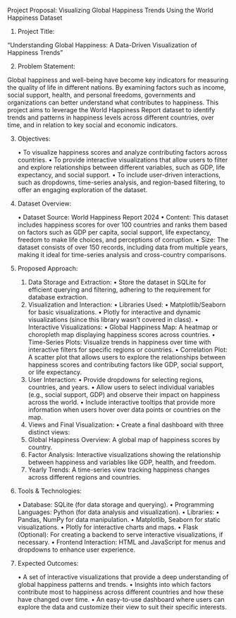 Project Proposal: Visualizing Global Happiness Trends Using the World Happiness Dataset

1. Project Title:

“Understanding Global Happiness: A Data-Driven Visualization of Happiness Trends”

2. Problem Statement:

Global happiness and well-being have become key indicators for measuring the quality of life in different nations. By examining factors such as income, social support, health, and personal freedoms, governments and organizations can better understand what contributes to happiness. This project aims to leverage the World Happiness Report dataset to identify trends and patterns in happiness levels across different countries, over time, and in relation to key social and economic indicators.

3. Objectives:

	•	To visualize happiness scores and analyze contributing factors across countries.
	•	To provide interactive visualizations that allow users to filter and explore relationships between different variables, such as GDP, life expectancy, and social support.
	•	To include user-driven interactions, such as dropdowns, time-series analysis, and region-based filtering, to offer an engaging exploration of the dataset.

4. Dataset Overview:

	•	Dataset Source: World Happiness Report 2024
	•	Content: This dataset includes happiness scores for over 100 countries and ranks them based on factors such as GDP per capita, social support, life expectancy, freedom to make life choices, and perceptions of corruption.
	•	Size: The dataset consists of over 150 records, including data from multiple years, making it ideal for time-series analysis and cross-country comparisons.

5. Proposed Approach:

	1.	Data Storage and Extraction:
	•	Store the dataset in SQLite for efficient querying and filtering, adhering to the requirement for database extraction.
	2.	Visualization and Interaction:
	•	Libraries Used:
	•	Matplotlib/Seaborn for basic visualizations.
	•	Plotly for interactive and dynamic visualizations (since this library wasn’t covered in class).
	•	Interactive Visualizations:
	•	Global Happiness Map: A heatmap or choropleth map displaying happiness scores across countries.
	•	Time-Series Plots: Visualize trends in happiness over time with interactive filters for specific regions or countries.
	•	Correlation Plot: A scatter plot that allows users to explore the relationships between happiness scores and contributing factors like GDP, social support, or life expectancy.
	3.	User Interaction:
	•	Provide dropdowns for selecting regions, countries, and years.
	•	Allow users to select individual variables (e.g., social support, GDP) and observe their impact on happiness across the world.
	•	Include interactive tooltips that provide more information when users hover over data points or countries on the map.
	4.	Views and Final Visualization:
	•	Create a final dashboard with three distinct views:
	1.	Global Happiness Overview: A global map of happiness scores by country.
	2.	Factor Analysis: Interactive visualizations showing the relationship between happiness and variables like GDP, health, and freedom.
	3.	Yearly Trends: A time-series view tracking happiness changes across different regions and countries.

6. Tools & Technologies:

	•	Database: SQLite (for data storage and querying).
	•	Programming Languages: Python (for data analysis and visualization).
	•	Libraries:
	•	Pandas, NumPy for data manipulation.
	•	Matplotlib, Seaborn for static visualizations.
	•	Plotly for interactive charts and maps.
	•	Flask (Optional): For creating a backend to serve interactive visualizations, if necessary.
	•	Frontend Interaction: HTML and JavaScript for menus and dropdowns to enhance user experience.

7. Expected Outcomes:

	•	A set of interactive visualizations that provide a deep understanding of global happiness patterns and trends.
	•	Insights into which factors contribute most to happiness across different countries and how these have changed over time.
	•	An easy-to-use dashboard where users can explore the data and customize their view to suit their specific interests.